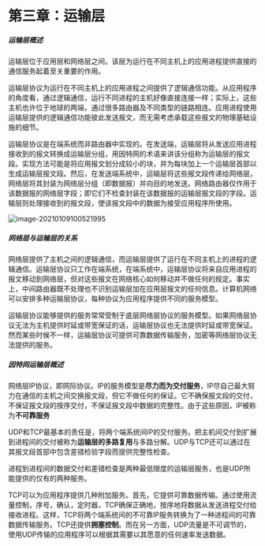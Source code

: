 # 第三章：运输层

##### 运输层概述

运输层位于应用层和网络层之间。该层为运行在不同主机上的应用进程提供直接的通信服务起着至关重要的作用。

运输层协议为运行在不同主机上的应用进程之间提供了逻辑通信功能。从应用程序的角度看，通过逻辑通信，运行不同进程的主机好像直接连接一样；实际上，这些主机也许位于地球的两端，通过很多路由器及不同类型的链路相连。应用进程使用运输层提供的逻辑通信功能彼此发送报文，而无需考虑承载这些报文的物理基础设施的细节。

运输层协议是在端系统而非路由器中实现的。在发送端，运输层将从发送应用进程接收到的报文转换成运输层分组，用因特网的术语来讲该分组称为运输层的报文段。实现方法可能是将应用报文划分成较小的块，并为每块加上一个运输层首部以生成运输层报文段。然后，在发送端系统中，运输层将这些报文段传递给网络层，网络层将其封装为网络层分组（即数据报）并向目的地发送。网络路由器仅作用于该数据报的网络层字段；即它们不检查封装在该数据报的运输层报文段的字段。运输层则处理接收到的报文段，使该报文段中的数据为接受应用程序所使用。

![image-20210109100521995](C:\Users\Jonny\AppData\Roaming\Typora\typora-user-images\image-20210109100521995.png)

##### 网络层与运输层的关系

网络层提供了主机之间的逻辑通信，而运输层提供了运行在不同主机上的进程的逻辑通信。运输层协议只工作在端系统，在端系统中，运输层协议将来自应用进程的报文移动到网络层，但对这些报文在网络核心如何移动并不做任何的规定。事实上，中间路由器既不处理也不识别运输层加在应用层报文的任何信息。计算机网络可以安排多种运输层协议，每种协议为应用程序提供不同的服务模型。

运输层协议能够提供的服务常常受制于底层网络层协议的服务模型。如果网络层协议无法为主机提供时延或带宽保证的话，运输层协议也无法提供时延或带宽保证。然而某些时候不一样，运输层协议可提供可靠数据传输服务，加密等网络层协议无法提供的服务。

##### 因特网运输层概述

网络层IP协议，即网际协议。IP的服务模型是**尽力而为交付服务**，IP尽自己最大努力在通信的主机之间交换报文段，但它不做任何的保证。它不确保报文段的交付，不保证报文段的按序交付，不保证报文段中数据的完整性。由于这些原因，IP被称为**不可靠服务**

UDP和TCP最基本的责任是，将两个端系统间IP的交付服务。把主机间交付到扩展到进程间的交付被称为**运输层的多路复用**与多路分解。UDP与TCP还可以通过在其报文段首部中包含差错检验字段而提供完整性检查。

进程到进程间的数据交付和差错检查是两种最低限度的运输层服务，也是UDP所能提供的仅有的两种服务。

TCP可以为应用程序提供几种附加服务。首先，它提供可靠数据传输。通过使用流量控制，序号，确认，定时器，TCP确保正确地，按序地将数据从发送进程交付给接收进程。这样，TCP将两个端系统间的不可靠IP服务转换为了一种进程间的可靠数据传输服务。TCP还提供**拥塞控制**。而在另一方面，UDP流量是不可调节的，使用UDP传输的应用程序可以根据其需要以其愿意的任何速率发送数据。